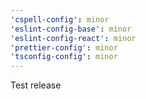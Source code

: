 ```yaml
---
'cspell-config': minor
'eslint-config-base': minor
'eslint-config-react': minor
'prettier-config': minor
'tsconfig-config': minor
---
```


Test release
